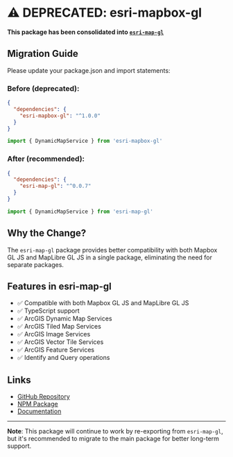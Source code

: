 # ⚠️ DEPRECATED: esri-mapbox-gl

**This package has been consolidated into [`esri-map-gl`](https://www.npmjs.com/package/esri-map-gl)**

## Migration Guide

Please update your package.json and import statements:

### Before (deprecated):
```json
{
  "dependencies": {
    "esri-mapbox-gl": "^1.0.0"
  }
}
```

```javascript
import { DynamicMapService } from 'esri-mapbox-gl'
```

### After (recommended):
```json
{
  "dependencies": {
    "esri-map-gl": "^0.0.7"
  }
}
```

```javascript
import { DynamicMapService } from 'esri-map-gl'
```

## Why the Change?

The `esri-map-gl` package provides better compatibility with both Mapbox GL JS and MapLibre GL JS in a single package, eliminating the need for separate packages.

## Features in esri-map-gl

- ✅ Compatible with both Mapbox GL JS and MapLibre GL JS
- ✅ TypeScript support
- ✅ ArcGIS Dynamic Map Services
- ✅ ArcGIS Tiled Map Services  
- ✅ ArcGIS Image Services
- ✅ ArcGIS Vector Tile Services
- ✅ ArcGIS Feature Services
- ✅ Identify and Query operations

## Links

- [GitHub Repository](https://github.com/muimsd/esri-map-gl)
- [NPM Package](https://www.npmjs.com/package/esri-map-gl)
- [Documentation](https://github.com/muimsd/esri-map-gl#readme)

---

**Note**: This package will continue to work by re-exporting from `esri-map-gl`, but it's recommended to migrate to the main package for better long-term support.
